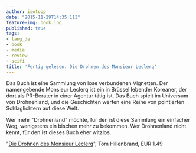 ```yaml
---
author: isotopp
date: "2015-11-29T14:35:11Z"
feature-img: book.jpg
published: true
tags:
- lang_de
- book
- media
- review
- scifi
title: 'Fertig gelesen: Die Drohnen des Monsieur Leclerq'
---
```

Das Buch ist eine Sammlung von lose verbundenen Vignetten. Der namengebende Monsieur Leclerq ist ein in Brüssel lebender Koreaner, der dort als PR-Berater in einer Agentur tätig ist. Das Buch spielt im Universum von Drohnenland, und die Geschichten werfen eine Reihe von pointierten Schlaglichtern auf diese Welt.

Wer mehr "Drohnenland" möchte, für den ist diese Sammlung ein einfacher Weg, wenigstens ein bischen mehr zu bekommen. Wer Drohnenland nicht kennt, für den ist dieses Buch eher witzlos.

"[Die Drohnen des Monsieur Leclerq](https://www.amazon.de/Die-Drohnen-Monsieur-Leclerq-Kolumnen-ebook/dp/B017HFY7QI)", Tom Hillenbrand, EUR 1.49
